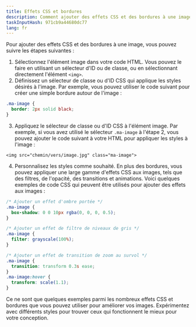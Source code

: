```yaml
---
title: Effets CSS et bordures
description: Comment ajouter des effets CSS et des bordures à une image
taskInputHash: 971cb9a44680dc77
lang: fr
---
```

Pour ajouter des effets CSS et des bordures à une image, vous pouvez suivre les étapes suivantes :

1. Sélectionnez l'élément image dans votre code HTML. Vous pouvez le faire en utilisant un sélecteur d'ID ou de classe, ou en sélectionnant directement l'élément `<img>`.
2. Définissez un sélecteur de classe ou d'ID CSS qui applique les styles désirés à l'image. Par exemple, vous pouvez utiliser le code suivant pour créer une simple bordure autour de l'image :

```css
.ma-image {
  border: 2px solid black;
}
```

3. Appliquez le sélecteur de classe ou d'ID CSS à l'élément image. Par exemple, si vous avez utilisé le sélecteur `.ma-image` à l'étape 2, vous pouvez ajouter le code suivant à votre HTML pour appliquer les styles à l'image :

```arduino
<img src="chemin/vers/image.jpg" class="ma-image">
```

4. Personnalisez les styles comme souhaité. En plus des bordures, vous pouvez appliquer une large gamme d'effets CSS aux images, tels que des filtres, de l'opacité, des transitions et animations. Voici quelques exemples de code CSS qui peuvent être utilisés pour ajouter des effets aux images :

```css
/* Ajouter un effet d'ombre portée */
.ma-image {
  box-shadow: 0 0 10px rgba(0, 0, 0, 0.5);
}

/* Ajouter un effet de filtre de niveaux de gris */
.ma-image {
  filter: grayscale(100%);
}

/* Ajouter un effet de transition de zoom au survol */
.ma-image {
  transition: transform 0.3s ease;
}
.ma-image:hover {
  transform: scale(1.1);
}
```

Ce ne sont que quelques exemples parmi les nombreux effets CSS et bordures que vous pouvez utiliser pour améliorer vos images. Expérimentez avec différents styles pour trouver ceux qui fonctionnent le mieux pour votre conception.
